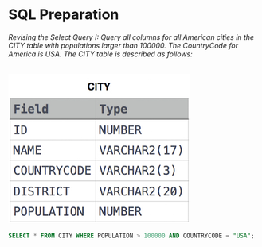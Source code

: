 # SQL Preparation

###### Revising the Select Query I:  Query all columns for all American cities in the CITY table with populations larger than 100000. The CountryCode for America is USA. The CITY table is described as follows:
![City Table](<SQL-CITY.jpg>)
```sql
SELECT * FROM CITY WHERE POPULATION > 100000 AND COUNTRYCODE = "USA";
```
